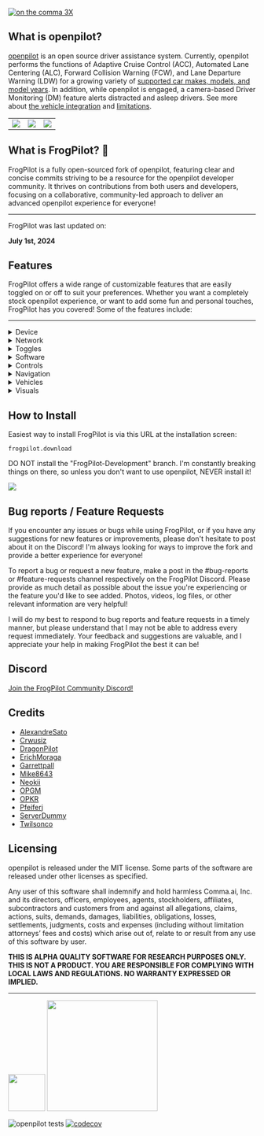[![ on the comma 3X](https://i.imgur.com/6l2qbf5.png)](https://comma.ai/shop/comma-3x)

What is openpilot?
------

[openpilot](http://github.com/commaai/openpilot) is an open source driver assistance system. Currently, openpilot performs the functions of Adaptive Cruise Control (ACC), Automated Lane Centering (ALC), Forward Collision Warning (FCW), and Lane Departure Warning (LDW) for a growing variety of [supported car makes, models, and model years](docs/CARS.md). In addition, while openpilot is engaged, a camera-based Driver Monitoring (DM) feature alerts distracted and asleep drivers. See more about [the vehicle integration](docs/INTEGRATION.md) and [limitations](docs/LIMITATIONS.md).

<table>
  <tr>
    <td><a href="https://youtu.be/NmBfgOanCyk" title="Video By Greer Viau"><img src="https://github.com/commaai/openpilot/assets/8762862/2f7112ae-f748-4f39-b617-fabd689c3772"></a></td>
    <td><a href="https://youtu.be/VHKyqZ7t8Gw" title="Video By Logan LeGrand"><img src="https://github.com/commaai/openpilot/assets/8762862/92351544-2833-40d7-9e0b-7ef7ae37ec4c"></a></td>
    <td><a href="https://youtu.be/SUIZYzxtMQs" title="A drive to Taco Bell"><img src="https://github.com/commaai/openpilot/assets/8762862/05ceefc5-2628-439c-a9b2-89ce77dc6f63"></a></td>
  </tr>
</table>

What is FrogPilot? 🐸
------

FrogPilot is a fully open-sourced fork of openpilot, featuring clear and concise commits striving to be a resource for the openpilot developer community. It thrives on contributions from both users and developers, focusing on a collaborative, community-led approach to deliver an advanced openpilot experience for everyone!

------
FrogPilot was last updated on:

**July 1st, 2024**

Features
------

FrogPilot offers a wide range of customizable features that are easily toggled on or off to suit your preferences. Whether you want a completely stock openpilot experience, or want to add some fun and personal touches, FrogPilot has you covered! Some of the features include:

------

<details>
  <summary>Device</summary>
  <blockquote>
    <details>
      <summary>Dongle ID</summary>
      <p>Dongle ID</p>
    </details>
    <details>
      <summary>Serial</summary>
      <p>Serial</p>
    </details>
    <details>
      <summary>Driver Camera</summary>
      <p>Preview the driver facing camera to ensure that driver monitoring has good visibility. (vehicle must be off)</p>
    </details>
    <details>
      <summary>Reset Calibration</summary>
      <p>openpilot requires the device to be mounted within 4° left or right and within 5° up or 9° down. openpilot is continuously calibrating, resetting is rarely required</p>
    </details>
    <details>
      <summary>Review Training Guide</summary>
      <p>Review the rules, features, and limitations of openpilot</p>
    </details>
    <details>
      <summary>Regulatory</summary>
      <p>Regulatory</p>
    </details>
    <details>
      <summary>Change Language</summary>
      <p>Change Language</p>
    </details>
    <details>
      <summary>FrogPilot Backups</summary>
      <p>Backup, delete, or restore your FrogPilot backups.</p>
    </details>
    <details>
      <summary>Toggle Backups</summary>
      <p>Backup, delete, or restore your toggle backups.</p>
    </details>
    <details>
      <summary>Delete Driving Data</summary>
      <p>This button provides a swift and secure way to permanently delete all stored driving footage and data from your device. Ideal for maintaining privacy or freeing up space.</p>
    </details>
    <details>
      <summary>Reset Toggles To Default</summary>
      <p>Reset your toggle settings back to their default settings.</p>
    </details>
    <details>
      <summary>Flash Panda</summary>
      <p>Use this button to troubleshoot and update the Panda device's firmware.</p>
    </details>
  </blockquote>
  
</details>

<details>
  <summary>Network</summary>
  <blockquote>
    <details>
      <summary>Scan</summary>
      <p>Scan for available networks</p>
    </details>
    <details>
      <summary>Advanced</summary>
      <p>Advanced Settings</p>
      <ul>
        <li><strong>Enable Tethering:</strong> Toggle Off/Only Onroad/Always</li>
        <li><strong>Tethering Password:</strong> Set Tether Password</li>
        <li><strong>IP Address:</strong> Device IP Address</li>
        <li><strong>Enable SSH:</strong> Toggle Enable SSH</li>
        <li><strong>SSH Keys -</strong> Warning: This grants SSH access to all public keys in your GitHub settings. Never enter a GitHub username other than your own. A comma employee will NEVER ask you to add their GitHub username.</li>
        <li><strong>Enable Roaming:</strong> Toggle Enable Roaming</li>
        <li><strong>APN Setting:</strong> Edit APN</li>
        <li><strong>Cellular Metered:</strong> Prevent large data uploads when on a metered connection</li>
        <li><strong>Hidden Network:</strong> Connect to Hidden Network</li>
      </ul>
    </details>
  </blockquote>
</details>

<details>
  <summary>Toggles</summary>
  <blockquote>
    <details>
      <summary>Enable openpilot</summary>
      <p>Use the openpilot system for adaptive cruise control and lane keep driver assistance. Your attention is required at all times to use this feature. Changing this setting takes effect when the car is powered off.</p>
    </details>
    <details>
      <summary>Experimental Mode</summary>
      <p>openpilot defaults to driving in <strong>chill mode</strong>. Experimental mode enables <strong>alpha-level features</strong> that aren't ready for chill mode. Experimental features are listed below:</p>
      <ul>
        <li><strong>End-to-End Longitudinal Control:</strong> Let the driving model control the gas and brakes. openpilot will drive as it thinks a human would, including stopping for red lights and stop signs. Since the driving model decides the speed to drive, the set speed will only act as an upper bound. This is an alpha quality feature; mistakes should be expected.</li>
        <li><strong>New Driving Visualization</strong> The driving visualization will transition to the road-facing wide-angle camera at low speeds to better show some turns. The Experimental mode logo will also be shown in the top right corner. When a navigation destination is set and the driving model is using it as input, the driving path on the map will turn green.</li>
      </ul>
    </details>
    <details>
      <summary>Driving Personality</summary>
      <p>Standard is recommended. In aggressive mode, openpilot will follow lead cars closer and be more aggressive with the gas and brake. In relaxed mode openpilot will stay further away from lead cars. On supported cars, you can cycle through these personalities with your steering wheel distance button.</p>
    </details>
    <details>
      <summary>Enable Lane Departure Warnings</summary>
      <p>Receive alerts to steer back into the lane when your vehicle drifts over a detected lane line without a turn signal activated while driving over 31 mph (50 km/h).</p>
    </details>
    <details>
      <summary>Record and Upload Driver Camera</summary>
      <p>Upload data from the driver facing camera and help improve the driver monitoring algorithm.</p>
    </details>
    <details>
      <summary>Use Metric System</summary>
      <p>Display speed in km/h instead of mph.</p>
    </details>
    <details>
      <summary>Show ETA in 24h Format</summary>
      <p>Use 24h format instead of am/pm</p>
    </details>
    <details>
      <summary>Show Map on Left Side of UI</summary>
      <p>Show map on left side when in split screen view.</p>
    </details>
  </blockquote>
</details>

<details>
  <summary>Software</summary>
  <blockquote>
    <details>
      <summary>Current Version</summary>
      <p>The Current Version/Branch/Commit you are on.</p>
    </details>
    <details>
      <summary>Automatically Update FrogPilot</summary>
      <p>FrogPilot will automatically update itself and it's assets when you're offroad and connected to Wi-Fi.</p>
    </details>
    <details>
      <summary>Download</summary>
      <p>Check/Download Update</p>
    </details>
    <details>
      <summary>Install Update</summary>
      <p>Install update.</p>
    </details>
    <details>
      <summary>Target Branch</summary>
      <p>Selected Branch</p>
    </details>
    <details>
      <summary>Uninstall FrogPilot</summary>
      <p>Uninstall FrogPilot</p>
    </details>
    <details>
      <summary>Error Log</summary>
      <p>View the error log for openpilot crashes.</p>
    </details>
  </blockquote>
</details>

<details>
  <summary>Controls</summary>
  <blockquote>
    <details>
      <summary>Always On Lateral</summary>
      <p>Maintain openpilot lateral control when the brake or gas pedals are used. Deactivation occurs only through the 'Cruise Control' button.</p>
      <ul>
        <li><strong>Enable On Cruise Main:</strong> Enable "Always On Lateral" by clicking your 'Cruise Control' button without requiring openpilot to be enabled first.</li>
        <li><strong>Pause On Brake:</strong> Pause "Always On Lateral" when the brake pedal is being pressed below the set speed.</li>
        <li><strong>Hide the Status Bar:</strong> Don't use the status bar for "Always On Lateral".</li>
      </ul>
    </details>
    <details>
      <summary>Conditional Experimental Mode</summary>
      <p>Automatically switches to 'Experimental Mode' under predefined conditions.</p>
      <ul>
        <li><strong>Below and w/Lead:</strong> Switch to 'Experimental Mode' below this speed when not follow a lead vehicle.</li>
        <li><strong>Curve Detected Ahead:</strong> Switch to 'Experimental Mode' when a curve is detected.</li>
        <li><strong>Navigation Based:</strong> Switch to 'Experimental Mode' when a slower or stopped lead vehicle is detected ahead.</li>
        <li><strong>Slower/Stopped Lead Detected Ahead:</strong> Switch to 'Experimental Mode' based on navigation data. (i.e. Intersections, stop signs, upcoming turns, etc.)</li>
        <li><strong>Stop Lights and Stop Signs:</strong> Switch to 'Experimental Mode' when a stop light or stop sign is detected.</li>
        <li><strong>Turn Signal When Below Highway Speeds:</strong> Switch to 'Experimental Mode' when using turn signals below highway speeds to help assist with turns.</li>
        <li><strong>Hide Status Bar:</strong> Don't use the status bar for 'Conditional Experimental Mode'.</li>
      </ul>
    </details>
    <details>
      <summary>Device Managment</summary>
      <p>Tweak your device's behaviors to your personal preferences.</p>
      <ul>
        <li><strong>Device Shutdown Timer:</strong> Configure how quickly the device shuts down after going offroad.</li>
        <li><strong>Disable Logging:</strong> Turn off all data tracking to enhance privacy or reduce thermal load.</li>
        <li><strong>Disable Uploads:</strong> Turn off all data uploads to comma's servers.</li>
        <li><strong>Increase Thermal Safety Limit:</strong> Allow the device to run at a temperature above comma's recommended thermal limits.</li>
        <li><strong>Low Voltage Shutdown Threshhold:</strong> Automatically shut the device down when your battery reaches a specific voltage level to prevent killing your battery.</li>
        <li><strong>Offline Mode</strong> Allow the device to be offline indefinitely.</li>
      </ul>
    </details>
    <details>
      <summary>Driving Personalities</summary>
      <p>Manage the driving behaviors of comma's 'Personality Profiles'.</p>
        <blockquote>
        <details>
            <summary>Customize Personalties</summary>
            <p>Customize the driving personality profiles to your driving style.</p>
            <blockquote>
                <details>
                    <summary>Traffic Personality</summary>
                    <p>Customize the 'Traffic' personality profile.</p>
                    <ul>
                        <li><strong>What Do All These Do?:</strong> Learn what all the values in 'Custom Personality Profiles' do on openpilot's driving behaviors.</li>
                        <li><strong>Follow Distance:</strong> Set the minimum following distance when using 'Traffic Mode'. Your following distance will dynamically adjust between this distance and the following distance from the 'Aggressive' profile when driving between 0 nad %1. <p>For example: <p>Traffic Mode: 0.5s<br>Aggressive: 1.0s<p>0%2 = 0.5s<br>%3 = 0.75s<br>%1 = 1.0s</li>
                        <li><strong>Acceleration/Deceleration Response Offset:</strong> Customize the response rate for acceleration when using 'Traffic Mode'.</li>
                        <li><strong>Danger Zone Response Offset: </strong> Customize the response rate for the danger zone factor when using the 'Traffic' personality.</li>
                        <li><strong>Speed Control Response Offset: </strong> Customize the response rate for keeping your speed (including braking) when using 'Traffic Mode'.</li>
                        <li><strong>Reset Settings:</strong> Reset the values for the 'Traffic Mode' personality back to stock.</li>
                    </ul>
                </details>
            </blockquote>
            <blockquote>
                <details>
                    <summary>Aggressive Personality</summary>
                    <p>Customize the 'Aggressive' personality profile.</p>
                    <ul>
                        <li><strong>What Do All These Do?:</strong> Learn what all the values in 'Custom Personality Profiles' do on openpilot's driving behaviors.</li>
                        <li><strong>Follow Distance:</strong> Set the 'Aggressive' personality following distance, Represents seconds to follow behind the lead vehicle.<p>Stock: 1.25 seconds.</li>
                        <li><strong>Acceleration/Deceleration Response Offset:</strong> Customize the response rate for acceleration when using 'Aggressive'.</li>
                        <li><strong>Danger Zone Response Offset: </strong> Customize the response rate for the danger zone factor when using the 'Aggressive' personality.</li>
                        <li><strong>Speed Control Response Offset:</strong> Customize the response rate for keeping your speed (including braking) when using 'Aggressive'.</li>
                        <li><strong>Reset Settings:</strong> Reset the values for the 'Aggressive' personality back to stock.</li>
                    </ul>
                </details>
            </blockquote>
            <blockquote>
                <details>
                    <summary>Standard Personality</summary>
                    <p>Customize the 'Standard' personality profile.</p>
                    <ul>
                        <li><strong>What Do All These Do?:</strong> Learn what all the values in 'Custom Personality Profiles' do on openpilot's driving behaviors.</li>
                        <li><strong>Follow Distance:</strong> Set the 'Standard' personality following distance, Represents seconds to follow behind the lead vehicle.<p>Stock: 1.45 seconds.</li>
                        <li><strong>Acceleration/Deceleration Response Offset:</strong> Customize the response rate for acceleration when using 'Standard'.</li>
                        <li><strong>Danger Zone Response Offset: </strong> Customize the response rate for the danger zone factor when using the 'Standard' personality.</li>
                        <li><strong>Speed Control Response Offset:</strong> Customize the response rate for keeping your speed (including braking) when using 'Standard'.</li>
                        <li><strong>Reset Settings:</strong> Reset the values for the 'Standard' personality back to stock.</li>
                    </ul>
                </details>
            </blockquote>
            <blockquote>
                <details>
                    <summary>Relaxed Personality</summary>
                    <p>Customize the 'Relaxed' personality profile.</p>
                    <ul>
                        <li><strong>What Do All These Do?:</strong> Learn what all the values in 'Custom Personality Profiles' do on openpilot's driving behaviors.</li>
                        <li><strong>Follow Distance:</strong> Set the 'Relaxed' personality following distance, Represents seconds to follow behind the lead vehicle.<p>Stock: 1.75 seconds.</li>
                        <li><strong>Acceleration/Deceleration Response Offset:</strong> Customize the response rate for acceleration when using 'Relaxed'.</li>
                        <li><strong>Danger Zone Response Offset: </strong> Customize the response rate for the danger zone factor when using the 'Relaxed' personality.</li>
                        <li><strong>Speed Control Response Offset:</strong> Customize the response rate for keeping your speed (including braking) when using 'Relaxed'.</li>
                        <li><strong>Reset Settings:</strong> Reset the values for the 'Relaxed' personality back to stock.</li>
                    </ul>
            </details>
            </blockquote>
        </details>
        <li><strong>Onroad Distance Button</strong> Simulate a distance button via the onroad UI to control personalities, 'Experimental Mode', and 'Traffic Mode'.</li>
        </blockquote>
    </details>
    <details>
      <summary>Experimental Mode Activation</summary>
      <p>Toggle Experimental Mode with either buttons on the steering wheel or the screen.<p> Overrides 'Condition Experimental Mode'.</p>
      <ul>
        <li><strong>Double Click LKAS:</strong> Enable/disable 'Experimental Mode' by double clicking the 'LKAS' button on your steering wheel.</li>
        <li><strong>Double Tap the UI:</strong> Enable/disable 'Experimental Mode' by double tapping the onroad UI within a 0.5 second time frame.</li>
        <li><strong>Long Press Distance:</strong> Enable/disable 'Experimental Mode' by holding down the 'distance' button on your steering wheen for 0.5 seconds.</li>
      </ul>
    </details>
    <details>
      <summary>Lane Change Customizations</summary>
      <p>Customize the lane change behaviors in openpilot.</p>
      <ul>
        <li><strong>Lane Change Timer:</strong> Set a delay before executing a lane change.</li>
        <li><strong>Lane Detection Threshold:</strong> Set the required lane width to be qualified as a lane.</li>
        <li><strong>Minimum Lane Change Speed:</strong> Customize the minimum driving speed to allow openpilot to change lanes.</li>
        <li><strong>Nudgeless Lane Change:</strong> Enable lane changes without requiring manual steering input.</li>
        <li><strong>One Lane Change Per Signal:</strong> Only allow one lane change per turn signal activation.</li>
      </ul>
    </details>
    <details>
      <summary>Lateral Tuning</summary>
      <p>Modify openpilot's steering behavior.</p>
      <ul>
        <li><strong>NNFF/NNFF-Lite:</strong> Use Twilsonco's Neural Network Feedforward for enhanced precision in lateral control.</li>
        <li><strong>Steer Ratio:</strong> Use a custom steer ratio as opposed to comma's auto tune value.</li>
        <li><strong>Taco Tune:</strong> Use comma's 'Taco Tune' designed for handling left and right turns.</li>
        <li><strong>Use Turn Desires:</strong> Use turn desires for greater precision in turns below the minimum lane change speed.</li>
      </ul>
    </details>
    <details>
      <summary>Longitudinal Tuning</summary>
      <p>Modify openpilot's acceleration and braking behavior.</p>
      <ul>
        <li><strong>Acceleration Profile:</strong> Change the acceleration rate to be either sporty or eco-friendly.</li>
        <li><strong>Deceleration Profile:</strong> Change the deceleration rate to be either sporty or eco-friendly.</li>
        <li><strong>Increase Acceleration Behind Lead:</strong> Increase aggressiveness when following a faster lead.</li>
        <li><strong>Increase Stop Distance Behind Lead:</strong> Increase the stopping distance for a more comfortable stop from lead vehicles.</li>
        <li><strong>Lead Detection Threshold:</strong> Increase or decrease the lead detection threshold to either detect leads sooner, or increase model confidence.</li>
        <li><strong>Smoother Braking:</strong> Smoothen out the braking behavior when approaching slower vehicles.</li>
        <li><strong>Traffic Mode:</strong> Enable the ability to activate "Traffic Mode' by holding down the 'distance' button for 2.5 seconds. When 'Traffic Mode' is active the onroad UI will turn red and openpilot will drive catered towards stop and go traffic.</li>
      </ul>
    </details>
    <details>
      <summary>Map Turn Speed Control</summary>
      <p>Slow down for anticipated curves detected byy the downloaded maps.</p>
      <ul>
        <li><strong>Disable MTSC UI Smoothing:</strong> Disables the smoothing for the requested speed in the onroad UI to show exactly when speed MTSC is currently requesting.</li>
        <li><strong>Model Curvature Detection Failsafe:</strong> Only trigger MTSC when the model detects a curve in the road. Purely used as a failsafe to prevent false positives. Leave off if you never experience false positives.</li>
        <li><strong>Turn Speed Aggressiveness:</strong> Set turn speed aggressiveness. Higher values result in faster turns, lower values yield gentler turns.</li>
      </ul>
    </details>
    <details>
      <summary>Model Selector</summary>
      <p>Manage openpilot's driving models.</p>
      <ul>
        <li><strong>Delete Model:</strong> Select model to delete.</li>
        <li><strong>Download Model:</strong> Select a model to download.</li>
        <li><strong>Select Model:</strong> Select a model to use.</li>
      </ul>
    </details>
    <details>
      <summary>Quality of Life</summary>
      <p>Miscellaneous quality of life changes to improve your overall openpilot experience.</p>
      <ul>
        <li><strong>Force openpilot to Stop:</strong> Force open pilot to stop for detected red lights and stop signs when 'Experimental Mode' is triggered.</li>
        <li><strong>Map Accel/Decel To Gears:</strong> Map your acceleration/deceleration profile to your 'Eco' and/or 'Sport' gears.</li>
        <li><strong>Pause Lateral Below:</strong> Pause lateral control on all speed below the set speed.</li>
        <li><strong>Reverse Cruise Increase:</strong> Reverses the 'long press' functionality logic to increase the max speed by 5 instead of 1. Useful to increase the max speed quickly.</li>
      </ul>
    </details>
    <details>
      <summary>Speed Limit Controller</summary>
      <p>Automatically adjust the max speed to match the current speed limit using 'Open Street Maps', 'Navigate On openpilot', or your car's dashboard (Toyotas/Lexus/HKG only).</p>
        <blockquote>
            <details>
                <summary>Controls Settings</summary>
                <p>Manage toggles related to "speed Limit Controller's controls.</p>
                    <ul>
                        <li><strong>Speed Limit Offset (0-34 mph):</strong> Set the speed limit offset for limits between 0-34 mph.</li>
                        <li><strong>Speed Limit Offset (35-54 mph):</strong> Set the speed limit offset for limits between 35-54 mph.</li>
                        <li><strong>Speed Limit Offset (55-64 mph):</strong> Set the speed limit offset for limits between 55-64 mph.</li>
                        <li><strong>Speed Limit Offset (65-99 mph):</strong> Set the speed limit offset for limits between 65-99 mph.</li>
                        <li><strong>Fallback Method:</strong> Choose your fallback method when there is no speed limit available.</li>
                        <li><strong>Override Method:</strong> Choose your preferred method to override the current speed limit.</li>
                        <li><strong>Priority Order:</strong> Configure the speed limit priority order.</li>
                    </ul>
            </details>
        </blockquote>
        <blockquote>
                <details>
                    <summary>Quality of Life Settings</summary>
                    <p>Manage toggles related to "speed Limit Controller's quality of life features.</p>
                    <ul>
                        <li><strong>Confirm New Speed Limits:</strong> Don't automatically start using the new speed limit until it's been manually confirmed.</li>
                        <li><strong>Force MPH From Dashboard Readings:</strong> Force MPH readings from the dashboard. Only use this if you live in an area where the speed limits from your dashboard are in KPH, but you use MPH.</li>
                        <li><strong>Prepare For Higher Speed Limits:</strong> Set a 'lookahead' value to prepare for upcoming speed limits higher than your current speed limit using the data stored in 'Open Street Maps'.</li>
                        <li><strong>Prepare For Lower Speed Limits:</strong> Set a 'lookahead' value to prepare for upcoming speed limits lower than your current speed limit using the data stored in 'Open Street Maps'.</li>
                    </ul>
                </details>
        </blockquote>
        <blockquote>
                <details>
                    <summary>Visuals Settings</summary>
                    <p>Manage toggles related to 'Speed Limit Controller's visuals.</p>
                    <ul>
                        <li><strong>Show Speed Limit Offset:</strong> Show the speed limit offset separated from the speed limit in the onroad UI when using 'Speed Limit Controller'.</li>
                        <li><strong>Speed Limit Changed Alert:</strong> Trigger an alert whenever the speed limit changes.</li>
                        <li><strong>Use Vienna Speed Limit Signs:</strong> Use the Vienna (EU) speed limit style signs as opposed to MUTCD (US).</li>
                    </ul>
                </details>
        </blockquote>
    </details>
    <details>
      <summary>Vision Turn Speed Controller</summary>
      <p>Slow down for detected curves in the road.</p>
      <ul>
        <li><strong>Disable VTSC UI Smoothing:</strong> Disables the smoothing for the requested speed in the onroad UI.</li>
        <li><strong>Curve Detection Sensitivity:</strong> Set curve detection sensitivity. Higher values prompt earlier responses, lower values lead to smoother but later reactions.</li>
        <li><strong>Turn Speed Aggressiveness:</strong> Set turn speed aggressiveness. Higher values result in faster turns, lower values yield gentler turns.</li>
      </ul>
    </details>
  </blockquote>
</details>

<details>
  <summary>Navigation</summary>
  <blockquote>
    <!-- <details>
      <summary>Navigate Primeless Navigation Settings</summary>
      <p></p>
      <blockquote>
            <ul>
                <li><strong>Manage Your Settings At:</strong></li>
                <li><strong>Destination Search Provider:</strong></li>
                <li><strong>Public Mapbox Key:</strong></li>
                <li><strong>Secret Mapbox Key:</strong></li>
                <li><strong>Setup Instructions:</strong></li>
            </ul>
      </blockquote>
    </details> -->
    <details>
      <summary>Maps Scheduler</summary>
      <p>Choose the frequency for updating maps with the lates OpenStreetMap (OSM) changes. Weekly updates begin at midnight every Sunday, while monthly updates start at midnight on the 1st of each month. If your device is off or not connected to WiFi during a scheduled update the download will be conducted the next time you're offroad with a WiFi connection.</p>
    </details>
    <details>
      <summary>Offline Maps Size</summary>
      <p>Size of the downloaded map</p>
    </details>
    <details>
      <summary>Last Download</summary>
      <p>Date of late download</p>
    </details>
    <details>
      <summary>Download Offline Maps</summary>
      <p>Download your selected offline maps to use with openpilot.</p>
    </details>
    <details>
      <summary>Select Offline Maps</summary>
      <p>Select your maps to use with OSM.</p>
    </details>
    <details>
      <summary>Remove Offline Maps</summary>
      <p>Remove your downloaded offline maps to clear up storage space.</p>
    </details>
  </blockquote>
</details>

<details>
  <summary>Vehicles</summary>
  <blockquote>
    <details>
      <summary>Select Make</summary>
      <p>Select car Make</p>
    </details>
    <details>
      <summary>Select Model</summary>
      <p>Select car Model</p>
    </details>
    <details>
      <summary>Disable Automatic Fingerprint Detection</summary>
      <p>Forces the selected fingerprint and prevents it from ever changing.</p>
    </details>
    <details>
      <summary>Disable openpilot Longitudinal Control</summary>
      <p>Disable openpilot longitudinal control and use stock ACC instead.</p>
    </details>
    <details>
      <summary>Further Options vary by make</summary>
      <p></p>
      <blockquote>
        <details>
        <summary>Acura</summary>
        </details>
      </blockquote>
      <blockquote>
        <details>
        <summary>Audi</summary>
        </details>
      </blockquote>
      <blockquote>
        <details>
        <summary>Buick</summary>
        <ul>
            <li><strong>Long Pitch Compensation:</strong> Smoothen out the gas and pedal controls.</li>
            <li><strong>2017 Volt SNG:</strong> Enable the 'Stop and Go' hack for 2017 Chevy Volts.</li>
        </ul>
        </details>
      </blockquote>
      <blockquote>
        <details>
        <summary>Cadillac</summary>
        <ul>
            <li><strong>Long Pitch Compensation:</strong> Smoothen out the gas and pedal controls.</li>
            <li><strong>2017 Volt SNG:</strong> Enable the 'Stop and Go' hack for 2017 Chevy Volts.</li>
        </ul>
        </details>
      </blockquote>
      <blockquote>
        <details>
        <summary>Chevrolet</summary>
        <ul>
            <li><strong>Long Pitch Compensation:</strong> Smoothen out the gas and pedal controls.</li>
            <li><strong>2017 Volt SNG:</strong> Enable the 'Stop and Go' hack for 2017 Chevy Volts.</li>
        </ul>
        </details>
      </blockquote>
      <blockquote>
        <details>
        <summary>Chrysler</summary>
        </details>
      </blockquote>
      <blockquote>
        <details>
        <summary>Dodge</summary>
        </details>
      </blockquote>
      <blockquote>
        <details>
        <summary>Ford</summary>
        </details>
      </blockquote>
      <blockquote>
        <details>
        <summary>Genesis</summary>
        </details>
      </blockquote>
      <blockquote>
        <details>
        <summary>GMC</summary>
        <ul>
            <li><strong>Long Pitch Compensation:</strong> Smoothen out the gas and pedal controls.</li>
            <li><strong>2017 Volt SNG:</strong> Enable the 'Stop and Go' hack for 2017 Chevy Volts.</li>
        </ul>
        </details>
      </blockquote>
      <blockquote>
        <details>
        <summary>Holden</summary>
        </details>
      </blockquote>
      <blockquote>
        <details>
        <summary>Honda</summary>
        </details>
      </blockquote>
      <blockquote>
        <details>
        <summary>Hyundai</summary>
        </details>
      </blockquote>
      <blockquote>
        <details>
        <summary>Jeep</summary>
        </details>
      </blockquote>
      <blockquote>
        <details>
        <summary>Kia</summary>
        </details>
      </blockquote>
      <blockquote>
        <details>
        <summary>Lexus</summary>
        <ul>
            <li><strong>Automatically Lock/Unlock Doors:</strong> Automatically lock the doors when in drive and unlock when in park.</li>
            <li><strong>Cluster Offset:</strong> Set the cluster offset openpilot uses to try and match the speed displayed.</li>
            <li><strong>Stop and Go Hack:</strong> Enable the 'Stop and Go' hack for vehicles without stop and go functionality.</li>
            <li><strong>Toyota Tune:</strong> Use a custom Toyota longitudinal tune.<p>Cydia = More focused on TSS-P vehicles but work for all Toyotas<p>DragonPilot = Focused on TSS2 vehicles<p>FrogPilot = Takes the best of both worlds with some personal tweaks focused around FrogsGoMoO's 2019 Lexus ES 350</li>
        </ul>
        </details>
      </blockquote>
      <blockquote>
        <details>
        <summary>Lincoln</summary>
        </details>
      </blockquote>
      <blockquote>
        <details>
        <summary>MAN</summary>
        </details>
      </blockquote>
      <blockquote>
        <details>
        <summary>Mazda</summary>
        </details>
      </blockquote>
      <blockquote>
        <details>
        <summary>Nissan</summary>
        </details>
      </blockquote>
      <blockquote>
        <details>
        <summary>Ram</summary>
        </details>
      </blockquote>
      <blockquote>
        <details>
        <summary>SEAT</summary>
        </details>
      </blockquote>
      <blockquote>
        <details>
        <summary>Škoda</summary>
        </details>
      </blockquote>
      <blockquote>
        <details>
        <summary>Subaru</summary>
        </details>
      </blockquote>
      <blockquote>
        <details>
        <summary>Tesla</summary>
        </details>
      </blockquote>
      <blockquote>
        <details>
        <summary>Toyota</summary>
        <ul>
            <li><strong>Automatically Lock/Unlock Doors:</strong> Automatically lock the doors when in drive and unlock when in park.</li>
            <li><strong>Cluster Offset:</strong> Set the cluster offset openpilot uses to try and match the speed displayed.</li>
            <li><strong>Stop and Go Hack:</strong> Enable the 'Stop and Go' hack for vehicles without stop and go functionality.</li>
            <li><strong>Toyota Tune:</strong> Use a custom Toyota longitudinal tune.<p>Cydia = More focused on TSS-P vehicles but work for all Toyotas<p>DragonPilot = Focused on TSS2 vehicles<p>FrogPilot = Takes the best of both worlds with some personal tweaks focused around FrogsGoMoO's 2019 Lexus ES 350</li>
        </ul>
        </details>
      </blockquote>
      <blockquote>
        <details>
        <summary>Volkswagen</summary>
        </details>
      </blockquote>
    </details>
  </blockquote>
</details>

<details>
  <summary>Visuals</summary>
  <blockquote>
    <details>
      <summary>Alert Volume Controller</summary>
      <p>Control the volume level for each individual sound in openpilot.</p>
      <ul>
        <li><strong>Disengage Volume:</strong> <p>Related alerts:<p>Adaptive Cruise Disabled<br>Parking Brake Engaged<br>Brake Pedal Pressed<br>Speed too Low</li>
        <li><strong>Engage Volume:</strong> <p>Related alerts:<p>NNFF Torque Controller loaded<br>openpilot engaged</li>
        <li><strong>Prompt Volume:</strong> <p>Related alerts:<p>Car Detected in Blindspot<br>Speed too Low<br>Steer Unavailable Below 'X'<br>Take Control, Turn Exceeds Steering Limit</li>
        <li><strong>Prompt Distracted Volume:</strong> <p>Related alerts:<p>Pay Attention, Driver Distracted<br>Touch Steering Wheel, Driver Unresponsive</li>
        <li><strong>Refuse Volume:</strong> <p>Related alerts:<p>openpilot Unavailable</li>
        <li><strong>Warning Volume:</strong> <p>Related alerts:<p>BRAKE!, Risk of Collision<br>TAKE CONTROL IMMEDIATELY</li>
        <li><strong>Warning Immediate Volume:</strong> <p>Related alerts:<p>DISENGAGE IMMEDIATELY, Driver Distracted<br>DISENGAGE IMMEDIATELY, Driver Unresponsive</li>
      </ul>
    </details>
    <details>
      <summary>Custom Alerts</summary>
      <p>Enable custom alerts for openpilot events.</p>
      <ul>
        <li><strong>Green Light Alert:</strong> Get an alert when a traffic light changes from red to green.</li>
        <li><strong>Lead Departing Alert:</strong> Get an alert when the lead vehicle starts departing when at a standstill.</li>
      </ul>
    </details>
    <details>
      <summary>Custom Onroad UI</summary>
      <p>Customize the Onroad UI.</p>
      <ul>
        <li><strong>Compass:</strong> Add a compass to the onroad UI.</li>
        <li><strong>Paths:</strong> Show your projected acceleration on the driving path, detected adjacent lanes, or when a vehicle is detected in your blindspot.</li>
        <li><strong>Pedals Being Pressed:</strong> Display the brake and gas pedals on the onroad UI below the steering wheel icon.</li>
        <li><strong>Road Names:</strong> Display the current road's at the bottom of the screen. Sourced from OpenStreetMaps.</li>
        <li><strong>Steering Wheel Icon:</strong> Replace the default steering wheel icon with a custom icon.</li>
      </ul>
    </details>
    <details>
      <summary>Custom Themes</summary>
      <p>Enable the ability to use custom themes.</p>
      <ul>
        <li><strong>Color Theme:</strong> Switch out the standard openpilot color scheme with theme colors.<p> Want to submit your own color scheme? Post it in the 'feature-request' channel in the FrogPilot Discord!</li>
        <li><strong>Icon Pack:</strong> Switch out the standard openpilot icons with a set of themed icons.<p> Want to submit your own turn icon pack? Post it in the 'feature-request' channel in the FrogPilot Discord!</li>
        <li><strong>Sound Pack:</strong> Switch out the standard openpilot sounds with a set of themed sounds.<p> Want to submit your own sound pack? Post it in the 'feature-request' channel in the FrogPilot Discord!</li>
        <li><strong>Turn Signals:</strong> Add themed animation for your turn signals.<p> Want to submit your own turn signal animation? Post it in the 'feature-request' channel in the FrogPilot Discord!</li>
        <li><strong>Holiday Themes:</strong> The openpilot theme changes according to the current/upcoming holiday. Minor holidays last a day, while major holidays (Easter, Christmas, Halloween, etc.) last a week.</li>
        <li><strong>Random Events:</strong> Enjoy a bit of unpredictability with random events that can occur during certain driving conditions. This is purely cosmetic and has no impact on driving controls!</li>
      </ul>
    </details>
    <details>
      <summary>Developer UI</summary>
      <p>Get various detailed information of what openpilot is doing behind the scenes.</p>
      <ul>
        <li><strong>Border Metrics:</strong> Display metrics in onroad UI border.</li>
        <li><strong>FPS Counter:</strong> Display the 'Frames Per Second' (FPS) of your onroad UI for monitoring system performance.</li>
        <li><strong>Lateral Metrics:</strong> Display various metrics related to the lateral performance of openpilot.</li>
        <li><strong>Longitudinal Metrics:</strong> Display various metrics related to the longitudinal performance of openpilot.</li>
        <li><strong>Numerical Temperature Gauge:</strong> Replace the 'GOOD', 'OK', and 'HIGH' temperature statuses with a numerical temperature gauge based on the highest temperature between the memory, CPU, and GPU.</li>
        <li><strong>Sidebar:</strong> Display various custom metrics on the sidebar for the CPU, GPU, RAM, IP, and storage used/left.</li>
        <li><strong>User International System of Units:</strong> Display relevant metrics in the SI format.</li>
      </ul>
    </details>
    <details>
      <summary>Model UI</summary>
      <p>Customize the model visualizations on the screen.</p>
      <ul>
        <li><strong>Dynamic Path Width:</strong> Have the path width dynamically adjust based on the current engagement state of openpilot.</li>
        <li><strong>Hide Lead Marker:</strong> Hide the lead marker from the onroad UI.</li>
        <li><strong>Lane Lines:</strong> Customize the lane line width.<p> Default matches the MUTCD average of 4 inches.</li>
        <li><strong>Path Edges:</strong> Adjust the width of the path edges show on your UI to represent different driving modes and statuses.<p>Default is 20% of the total path.<p>Blue = Navigation<br>Light Blue = 'Always On Lateral'<br>Green = Default<br>Orange = 'Experimental Mode'<br>Red = 'Traffic Mode'<br>Yellow = 'Conditional Experimental Mode' Overridden</li>
        <li><strong>Path Width:</strong> Customize the width of the driving path down on your UI.<p>Default matches the width of a 2019 Lexus ES 350</li>
        <li><strong>Road Edges:</strong> Customize the road edges width.<p>Default is 1/2 of the MUTCD average lane line width of 4 inches.</li>
        <li><strong>'Unlimited' Road UI Length:</strong> Extend the display of the path, lane lines, and road edges out as far as the model can see.</li>
      </ul>
    </details>
    <details>
      <summary>Quality of Life</summary>
      <p>Miscellaneous quality of life changes to improve the overall openpilot experience.</p>
      <ul>
        <li><strong>Big Map:</strong> Increase the size of the map in the onroad UI.</li>
        <li><strong>Camera View:</strong> Choose your preferred camera view for the onroad UI. This is purely a visual change and doesn't impact how openpilot drives.</li>
        <li><strong>Driver Camera On Reverse:</strong> Show the driver camera feed when in reverse.</li>
        <li><strong>Hide Speed:</strong> Hide the speed indicator in the onroad UI. Additional toggle allow it to be hidden/shown via tapping the speed itself.</li>
        <li><strong>Map Style:</strong> Select a map style to use with navigation.</li>
        <li><strong>Stopped Timer:</strong> Display a timer in the onroad UI that indicates how long you've been stopped for.</li>
        <li><strong>Use Wheel Speed:</strong> Use the wheel speed instead of the cluster speed in the onroad UI.</li>
      </ul>
    </details>
    <details>
      <summary>Screen Managment</summary>
      <p>Manage your screen's brightness, timeout settings, and hide onroad UI elements.</p>
      <ul>
        <li><strong>Hide UI Elements:</strong> Hide selected UI elements from the onroad screen.</li>
        <li><strong>Screen Brightness:</strong> Customize your screen brightness when offroad.</li>
        <li><strong>Screen Brightness (Onroad):</strong> Customize the screen brightness when onroad.</li>
        <li><strong>Screen Recorder:</strong> Enable the ability to record the screen while onroad.</li>
        <li><strong>Screen Timeout:</strong> Customize how long it takes for your screen to turn off.</li>
        <li><strong>Screen Timeout (Onroad):</strong> Customize how long it takes for your screen to run off when onroad.</li>
        <li><strong>Standby Mode:</strong> Turn the screen off after your screen times out when onroad, but wake it back up when engagement state changes or important alerts are triggered.</li>
      </ul>
    </details>
  </blockquote>
</details>

How to Install
------

Easiest way to install FrogPilot is via this URL at the installation screen:

```
frogpilot.download
```

DO NOT install the "FrogPilot-Development" branch. I'm constantly breaking things on there, so unless you don't want to use openpilot, NEVER install it!

![](https://i.imgur.com/swr0kqJ.png)

Bug reports / Feature Requests
------

If you encounter any issues or bugs while using FrogPilot, or if you have any suggestions for new features or improvements, please don't hesitate to post about it on the Discord! I'm always looking for ways to improve the fork and provide a better experience for everyone!

To report a bug or request a new feature, make a post in the #bug-reports or #feature-requests channel respectively on the FrogPilot Discord. Please provide as much detail as possible about the issue you're experiencing or the feature you'd like to see added. Photos, videos, log files, or other relevant information are very helpful!

I will do my best to respond to bug reports and feature requests in a timely manner, but please understand that I may not be able to address every request immediately. Your feedback and suggestions are valuable, and I appreciate your help in making FrogPilot the best it can be!

Discord
------

[Join the FrogPilot Community Discord!](https://discord.gg/frogpilot)

Credits
------

* [AlexandreSato](https://github.com/AlexandreSato)
* [Crwusiz](https://github.com/crwusiz)
* [DragonPilot](https://github.com/dragonpilot-community)
* [ErichMoraga](https://github.com/ErichMoraga)
* [Garrettpall](https://github.com/garrettpall)
* [Mike8643](https://github.com/mike8643)
* [Neokii](https://github.com/Neokii)
* [OPGM](https://github.com/opgm)
* [OPKR](https://github.com/openpilotkr)
* [Pfeiferj](https://github.com/pfeiferj)
* [ServerDummy](https://github.com/ServerDummy)
* [Twilsonco](https://github.com/twilsonco)

Licensing
------

openpilot is released under the MIT license. Some parts of the software are released under other licenses as specified.

Any user of this software shall indemnify and hold harmless Comma.ai, Inc. and its directors, officers, employees, agents, stockholders, affiliates, subcontractors and customers from and against all allegations, claims, actions, suits, demands, damages, liabilities, obligations, losses, settlements, judgments, costs and expenses (including without limitation attorneys’ fees and costs) which arise out of, relate to or result from any use of this software by user.

**THIS IS ALPHA QUALITY SOFTWARE FOR RESEARCH PURPOSES ONLY. THIS IS NOT A PRODUCT.
YOU ARE RESPONSIBLE FOR COMPLYING WITH LOCAL LAWS AND REGULATIONS.
NO WARRANTY EXPRESSED OR IMPLIED.**

---

<img src="https://d1qb2nb5cznatu.cloudfront.net/startups/i/1061157-bc7e9bf3b246ece7322e6ffe653f6af8-medium_jpg.jpg?buster=1458363130" width="75"></img> <img src="https://cdn-images-1.medium.com/max/1600/1*C87EjxGeMPrkTuVRVWVg4w.png" width="225"></img>

![openpilot tests](https://github.com/commaai/openpilot/actions/workflows/selfdrive_tests.yaml/badge.svg)
[![codecov](https://codecov.io/gh/commaai/openpilot/branch/master/graph/badge.svg)](https://codecov.io/gh/commaai/openpilot)
